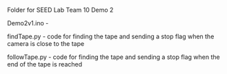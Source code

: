 Folder for SEED Lab Team 10 Demo 2

Demo2v1.ino - 

findTape.py - code for finding the tape and sending a stop flag when the camera is close to the tape

followTape.py - code for finding the tape and sending a stop flag when the end of the tape is reached

